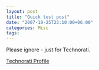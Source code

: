 ```yaml
---
layout: post
title: "Quick test post"
date: "2007-10-25T23:10:00+06:00"
categories: Misc 
tags: 
---
```


Please ignore - just for Technorati.

<a href="http://technorati.com/claim/zy5per2pj" rel="me">Technorati Profile</a>